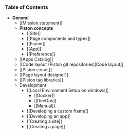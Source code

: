 ### Table of Contents

- **General**
    - [[Mission statement]]
    - **Piston concepts**
        - [[Site]]
        - [[Page components and types]]
        - [[Frame]]
        - [[App]]
        - [[Preference]]
    - [[Apps Catalog]]
    - [[Code layout (Piston git repositories)|Code layout]]
    - [[Piston circuit]]
    - [[Page layout designer]]
    - [[Piston tag libraries]]
    - Development
    	- [[Local Environment Setup on windows]]
        	- [[Docker]]
        	- [[DevOps]]
        	- [[Manual]]
        - [[Developing a custom frame]]
        - [[Developing an app]]
        - [[Creating a site]]
        - [[Creating a page]]